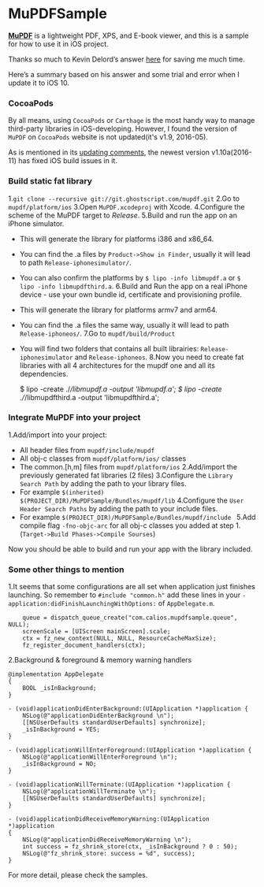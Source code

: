 # MuPDFSample

**[MuPDF][1]** is a lightweight PDF, XPS, and E-book viewer, and this is a sample for how to use it in iOS project.

Thanks so much to Kevin Delord’s answer [here][2] for saving me much time. 

Here’s a summary based on his answer and some trial and error  when I update it to iOS 10.

### CocoaPods

By all means, using `CocoaPods` or `Carthage` is the most handy way to manage third-party libraries in iOS-developing. However, I found the version of `MuPDF` on `CocoaPods` website is not updated(it's v1.9, 2016-05). 

As is mentioned in its [updating comments][3], the newest version v1.10a(2016-11) has fixed iOS build issues in it.

### Build static fat library

1.`git clone --recursive git://git.ghostscript.com/mupdf.git`
2.Go to `mupdf/platform/ios`
3.Open `MuPDF.xcodeproj` with Xcode.
4.Configure the scheme of the MuPDF target to *Release*.
5.Build and run the app on an iPhone simulator.
- This will generate the library for platforms i386 and x86\_64.
- You can find the .a files by `Product->Show in Finder`, usually it will lead to path `Release-iphonesimulator/`.
- You can also confirm the platforms by `$ lipo -info libmupdf.a` or `$ lipo -info libmupdfthird.a`.
6.Build and Run the app on a real iPhone device - use your own bundle id, certificate and provisioning profile.
- This will generate the library for platforms armv7 and arm64. 
- You can find the .a files the same way, usually it will lead to path `Release-iphoneos/`.
7.Go to `mupdf/build/Product`
- You will find two folders that contains all built librairies: `Release-iphonesimulator` and `Release-iphoneos`.
8.Now you need to create fat libraries with all 4 architectures for the mupdf one and all its dependencies.

	$ lipo -create ./*/libmupdf.a -output 'libmupdf.a';
	$ lipo -create ./*/libmupdfthird.a -output 'libmupdfthird.a';

### Integrate MuPDF into your project

1.Add/import into your project:
- All header files from `mupdf/include/mupdf`
- All obj-c classes from `mupdf/platform/ios/` classes
- The common.[h,m] files from `mupdf/platform/ios`
2.Add/import the previously generated fat libraries (2 files)
3.Configure the `Library Search Path` by adding the path to your library files.
- For example `$(inherited) $(PROJECT_DIR)/MuPDFSample/Bundles/mupdf/lib`
4.Configure the `User Header Search Paths` by adding the path to your include files.
- For example `$(PROJECT_DIR)/MuPDFSample/Bundles/mupdf/include `
5.Add compile flag `-fno-objc-arc` for all obj-c classes you added at step 1.(`Target->Build Phases->Compile Sourses`) 

Now you should be able to build and run your app with the library included.

### Some other things to mention

1.It seems that some configurations are all set when application just finishes launching. So remember to `#include "common.h"` add these lines in your `-application:didFinishLaunchingWithOptions:` of `AppDelegate.m`.

		queue = dispatch_queue_create("com.calios.mupdfsample.queue", NULL);
	    screenScale = [UIScreen mainScreen].scale;
	    ctx = fz_new_context(NULL, NULL, ResourceCacheMaxSize);
	    fz_register_document_handlers(ctx);

2.Background & foreground & memory warning handlers

	@implementation AppDelegate
	{
	    BOOL _isInBackground;
	}
	
	- (void)applicationDidEnterBackground:(UIApplication *)application {
	    NSLog(@"applicationDidEnterBackground \n");
	    [[NSUserDefaults standardUserDefaults] synchronize];
	    _isInBackground = YES;
	}
	
	- (void)applicationWillEnterForeground:(UIApplication *)application {
	    NSLog(@"applicationWillEnterForeground \n");
	    _isInBackground = NO;
	}
	
	- (void)applicationWillTerminate:(UIApplication *)application {
	    NSLog(@"applicationWillTerminate \n");
	    [[NSUserDefaults standardUserDefaults] synchronize];
	}
	
	- (void)applicationDidReceiveMemoryWarning:(UIApplication *)application
	{
	    NSLog(@"applicationDidReceiveMemoryWarning \n");
	    int success = fz_shrink_store(ctx, _isInBackground ? 0 : 50);
	    NSLog(@"fz_shrink_store: success = %d", success);
	}

For more detail, please check the samples.



[1]:	http://mupdf.com/
[2]:	http://stackoverflow.com/a/31111924/1594792
[3]:	http://mupdf.com/news